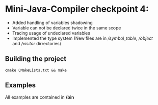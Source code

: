 # Mini-Java-Compiler checkpoint 4:
* Added handling of variables shadowing
* Variable can not be declared twice in the same scope
* Tracing usage of undeclared variables
* Implemented the type system
(New files are in */symbol_table*, */object* and */visitor* dirrectories)
## Building the project
```
cmake CMakeLists.txt && make
```
## Examples
All examples are contained in **/bin**
